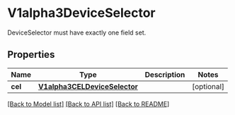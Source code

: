 # V1alpha3DeviceSelector

DeviceSelector must have exactly one field set.

## Properties
Name | Type | Description | Notes
------------ | ------------- | ------------- | -------------
**cel** | [**V1alpha3CELDeviceSelector**](V1alpha3CELDeviceSelector.md) |  | [optional] 

[[Back to Model list]](../README.md#documentation-for-models) [[Back to API list]](../README.md#documentation-for-api-endpoints) [[Back to README]](../README.md)


